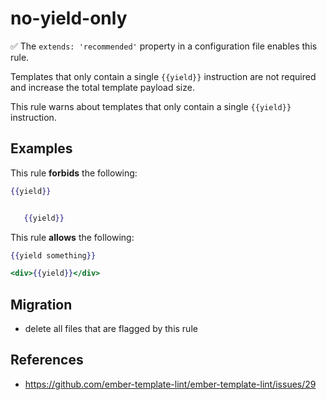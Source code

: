 # no-yield-only

✅ The `extends: 'recommended'` property in a configuration file enables this rule.

Templates that only contain a single `{{yield}}` instruction are not required
and increase the total template payload size.

This rule warns about templates that only contain a single `{{yield}}`
instruction.

## Examples

This rule **forbids** the following:

```hbs
{{yield}}
```

```hbs

   {{yield}}


```

This rule **allows** the following:

```hbs
{{yield something}}
```

```hbs
<div>{{yield}}</div>
```

## Migration

* delete all files that are flagged by this rule

## References

* <https://github.com/ember-template-lint/ember-template-lint/issues/29>
